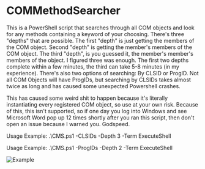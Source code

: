 # COMMethodSearcher
This is a PowerShell script that searches through all COM objects and look for any methods containing a keyword of your choosing. There's three "depths" that are possible. The first "depth" is just getting the members of the COM object. Second "depth" is getting the member's members of the COM object. The third "depth", is you guessed it, the member's member's members of the object. I figured three was enough. The first two depths complete within a few minutes, the third can take 5-8 minutes (in my experience). There's also two options of searching: By CLSID or ProgID. Not all COM Objects will have ProgIDs, but searching by CLSIDs takes almost twice as long and has caused some unexpected Powershell crashes.

This has caused some weird shit to happen because it's literally instantiating every registered COM object, so use at your own risk. Because of this, this isn't supported, so if one day you log into Windows and see Microsoft Word pop up 12 times shortly after you ran this script, then don't open an issue because I warned you. Godspeed.

Usage Example: .\CMS.ps1 -CLSIDs -Depth 3 -Term ExecuteShell

Usage Example: .\CMS.ps1 -ProgIDs -Depth 2 -Term ExecuteShell


![Example](https://i.imgur.com/R7Bx5fb.png)
